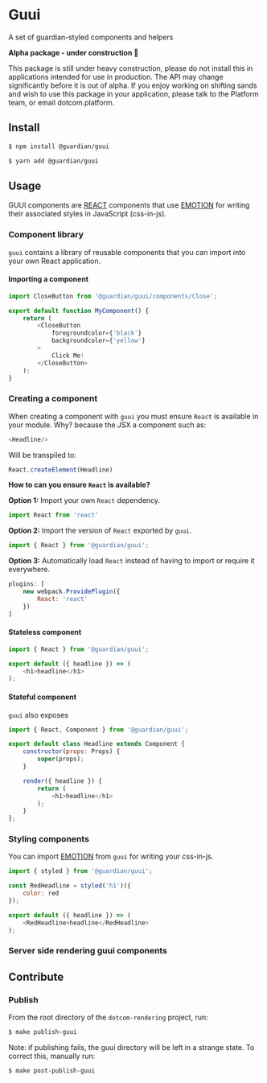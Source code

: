 # Guui

A set of guardian-styled components and helpers

**Alpha package - under construction 🚧**

This package is still under heavy construction, please do not install this in applications intended for
use in production. The API may change significantly before it is out of alpha. If you enjoy working on shifting sands and wish to use this package in your application, please talk to the Platform team, or email dotcom.platform.

## Install

```bash
$ npm install @guardian/guui
```

```bash
$ yarn add @guardian/guui
```

## Usage

GUUI components are [REACT](https://www.google.com) components that use [EMOTION](https://emotion.sh/docs/introduction) for writing their associated styles in JavaScript (css-in-js).

### Component library

`guui` contains a library of reusable components that you can import into your own React application.

#### Importing a component

```js
import CloseButton from '@guardian/guui/components/Close';

export default function MyComponent() {
    return (
        <CloseButton
            foregroundcolor={'black'}
            backgroundcolor={'yellow'}
        >
            Click Me!
        </CloseButton>
    );
}
```

### Creating a component

When creating a component with `guui` you must ensure `React` is available in your module. Why? because the JSX a component such as:

```js
<Headline/>
```

Will be transpiled to:

```js
React.createElement(Headline)
```

**How to can you ensure `React` is available?**

**Option 1:** Import your own `React` dependency.

```js
import React from 'react'
```

**Option 2:** Import the version of `React` exported by `guui`.

```js
import { React } from '@guardian/guui';
```

**Option 3:** Automatically load `React` instead of having to import or require it everywhere.

```js
plugins: [
    new webpack.ProvidePlugin({
        React: 'react'
    })
]
```

#### Stateless component

```js
import { React } from '@guardian/guui';

export default ({ headline }) => (
    <h1>headline</h1>
);
```

#### Stateful component

`guui` also exposes 

```js
import { React, Component } from '@guardian/guui';

export default class Headline extends Component {
    constructor(props: Props) {
        super(props);
    }

    render({ headline }) {
        return (
            <h1>headline</h1>
        );
    }
};
```

### Styling components

You can import [EMOTION](https://emotion.sh/docs/introduction) from `guui` for writing your css-in-js. 

```js
import { styled } from '@guardian/guui';

const RedHeadline = styled('h1')({
    color: red
});

export default ({ headline }) => (
    <RedHeadline>headline</RedHeadline>
);
```

### Server side rendering guui components

## Contribute

### Publish

From the root directory of the `dotcom-rendering` project, run:

```bash
$ make publish-guui
```

Note: if publishing fails, the guui directory will be left in a strange state. To correct this,
manually run:

```bash
$ make post-publish-guui
```